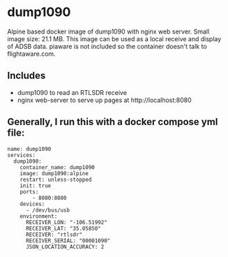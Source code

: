 # dump1090
 Alpine based docker image of dump1090 with nginx web server.
 Small image size: 21.1 MB.
 This image can be used as a local receive and display of ADSB data.
 piaware is not included so the container doesn't talk to flightaware.com.

## Includes
 -  dump1090 to read an RTLSDR receive
 -  nginx web-server to serve up pages at http://localhost:8080
## Generally, I run this with a docker compose yml file:
```
name: dump1090
services:
  dump1090:
    container_name: dump1090
    image: dump1090:alpine
    restart: unless-stopped
    init: true
    ports: 
        - 8080:8080
    devices:
      - /dev/bus/usb
    environment:
      RECEIVER_LON: "-106.51992"
      RECEIVER_LAT: "35.05850"
      RECEIVER: "rtlsdr"
      RECEIVER_SERIAL: "00001090"
      JSON_LOCATION_ACCURACY: 2
```

